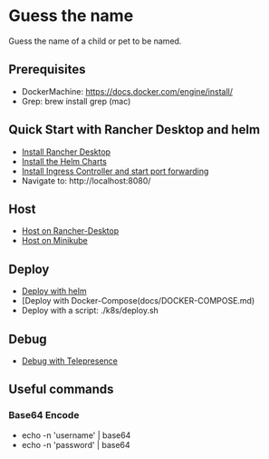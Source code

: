 # Guess the name
Guess the name of a child or pet to be named.

## Prerequisites
- DockerMachine: https://docs.docker.com/engine/install/
- Grep: brew install grep (mac)

## Quick Start with Rancher Desktop and helm
- [Install Rancher Desktop](docs/RANCHER-DESKTOP.md)
- [Install the Helm Charts](https://helm.sh/docs/intro/install)
- [Install Ingress Controller and start port forwarding](docs/RANCHER-DESKTOP.md)
- Navigate to: http://localhost:8080/

## Host
- [Host on Rancher-Desktop](docs/RANCHER-DESKTOP.md)
- [Host on Minikube](docs/MINIKUBE.md)

## Deploy
- [Deploy with helm](docs/HELM.md)
- [Deploy with Docker-Compose(docs/DOCKER-COMPOSE.md)
- Deploy with a script: ./k8s/deploy.sh

## Debug
- [Debug with Telepresence](docs/TELEPRESENCE.md)

## Useful commands

### Base64 Encode
- echo -n 'username' | base64
- echo -n 'password' | base64

